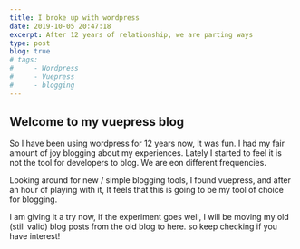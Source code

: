 ```yaml
---
title: I broke up with wordpress
date: 2019-10-05 20:47:18
excerpt: After 12 years of relationship, we are parting ways
type: post
blog: true
# tags:
#     - Wordpress
#     - Vuepress
#     - blogging
---
```


## Welcome to my vuepress blog

So I have been using wordpress for 12 years now, It was fun. I had my fair amount of joy blogging about my experiences. Lately I started to feel it is not the tool for developers to blog. We are eon different frequencies.

Looking around for new / simple blogging tools, I found vuepress, and after an hour of playing with it, It feels that this is going to be my tool of choice for blogging.

I am giving it a try now, if the experiment goes well, I will be moving my old (still valid) blog posts from the old blog to here. so keep checking if you have interest!
